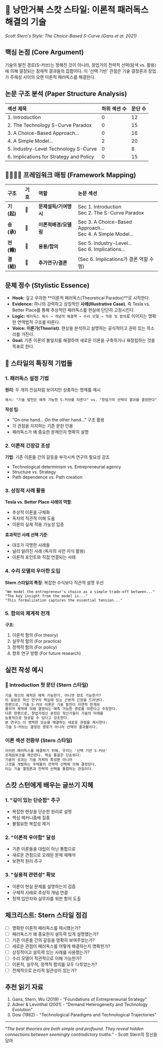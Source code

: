 # 🐢 낭만거북 스캇 스타일: 이론적 패러독스 해결의 기술
*Scott Stern's Style: The Choice-Based S-Curve (Gans et al. 2021)*

## 핵심 논점 (Core Argument)
기술의 발전 경로(S-커브)는 정해진 것이 아니라, 창업가의 전략적 선택(탐색 vs. 활용)에 의해 결정되는 잠재적 결과들의 집합이다. 이 '선택 기반' 관점은 기술 결정론과 창업가 주체성 사이의 오랜 이론적 패러독스를 해결한다.

## 논문 구조 분석 (Paper Structure Analysis)
| 섹션 제목 | 하위 섹션 수 | 문단 수 |
| :--- | :--- | :--- |
| 1. Introduction | 0 | 12 |
| 2. The Technology S-Curve Paradox | 0 | 15 |
| 3. A Choice-Based Approach... | 0 | 16 |
| 4. A Simple Model... | 2 | 20 |
| 5. Industry-Level Technology S-Curve | 0 | 8 |
| 6. Implications for Strategy and Policy | 0 | 15 |

## 🐢🐅🐙👾 프레임워크 매핑 (Framework Mapping)
| 구조 | 기호 | 역할 | 논문 섹션 |
| :--- | :--- | :--- | :--- |
| **기(起)** | 🐢 | **문제설득/기여명시** | Sec 1. Introduction <br> Sec 2. The S-Curve Paradox |
| **승(承)** | 🐅 | **이론적배경/모델링** | Sec 3. A Choice-Based Approach... <br> Sec 4. A Simple Model... |
| **전(轉)** | 🐙 | **응용/함의** | Sec 5. Industry-Level... <br> Sec 6. Implications... |
| **결(結)** | 👾 | **추가연구/결론** | (Sec 6. Implications가 결론 역할 수행) |

## 문체 정수 (Stylistic Essence)
* **Hook:** 깊고 우아한 **이론적 패러독스(Theoretical Paradox)**로 시작한다.
* **Evidence:** 하나의 강력하고 상징적인 **사례(Illustrative Case)**, 즉 Tesla vs. Better Place를 통해 추상적인 패러독스를 현실에 단단히 고정시킨다.
* **Logic:** `패러독스 제시 → 개념적 해결책 → 수리 모델 → 적용 및 함의`로 이어지는 명확한 연역법적 구조를 따른다.
* **Voice:** **이론가(Theorist)**. 현상을 분석하고 설명하는 공식적이고 권위 있는 목소리를 가진다.
* **Goal:** 기존 이론의 불일치를 해결하여 새로운 이론을 구축하거나 재정립하는 것을 목표로 한다.

## 🐢 스타일의 특징적 기법들

### 1. 패러독스 설정 기법
**원리**: 두 개의 진실처럼 보이지만 상충하는 명제를 제시
```
예시: "기술 발전은 예측 가능한 S-커브를 따른다" vs. "창업가의 선택이 결과를 결정한다"
```

**작성 팁**:
- "On one hand... On the other hand..." 구조 활용
- 각 관점을 지지하는 기존 문헌 인용
- 패러독스가 왜 중요한 문제인지 명확히 설명

### 2. 이론적 긴장감 조성
**기법**: 기존 이론들 간의 갈등을 부각시켜 연구의 필요성 강조
- Technological determinism vs. Entrepreneurial agency
- Structure vs. Strategy
- Path dependence vs. Path creation

### 3. 상징적 사례 활용
**Tesla vs. Better Place 사례의 역할**:
- 추상적 이론을 구체화
- 독자의 직관적 이해 도움
- 이론의 실제 적용 가능성 입증

**효과적인 사례 선택 기준**:
- 대조가 극명한 사례들
- 널리 알려진 사례 (독자의 사전 지식 활용)
- 이론적 포인트와 직접 연결되는 사례

### 4. 수리 모델의 우아한 도입
**Stern 스타일의 특징**: 복잡한 수식보다 직관적 설명 우선
```
"We model the entrepreneur's choice as a simple trade-off between..."
"The key insight from the model is..."
"This formalization captures the essential tension..."
```

### 5. 함의의 체계적 전개
**구조**:
1. 이론적 함의 (For theory)
2. 실무적 함의 (For practice)
3. 정책적 함의 (For policy)
4. 향후 연구 방향 (For future research)

## 실전 작성 예시

### 🐢 Introduction 첫 문단 (Stern 스타일)
```markdown
기술 혁신의 궤적은 예측 가능한가, 아니면 창조 가능한가? 
이 질문은 혁신 연구의 핵심에 있는 근본적 긴장을 드러낸다. 
한편으로, 기술 S-커브 이론은 기술 발전이 자연적 한계와 
물리적 제약에 의해 결정되는 예측 가능한 경로를 따른다고 주장한다. 
다른 한편으로, 창업가정신 문헌은 혁신가들이 기술의 미래를 
능동적으로 형성할 수 있다고 강조한다. 
본 연구는 이 명백한 모순을 해결하는 새로운 관점을 제시한다: 
기술 S-커브는 결정된 경로가 아니라 선택의 결과물이다.
```

### 이론 섹션 전환부 (Stern 스타일)
```markdown
이러한 패러독스를 해결하기 위해, 우리는 '선택 기반 S-커브' 
프레임워크를 제안한다. 핵심 통찰은 단순하다: 
기술의 성과는 기술 자체의 특성뿐 아니라 
그것을 개발하는 주체들의 전략적 선택에 의해 결정된다. 
이는 기술 결정론과 전략적 선택을 통합하는 관점이다.
```

## 스캇 스턴에게 배우는 글쓰기 지혜

### 1. "깊이 있는 단순함" 추구
- 복잡한 현상을 단순한 원리로 설명
- 핵심 메커니즘에 집중
- 불필요한 복잡성 제거

### 2. "이론적 우아함" 달성
- 기존 이론들을 대립이 아닌 통합으로
- 새로운 관점으로 오래된 문제 재해석
- 보편적 원리 추구

### 3. "실용적 관련성" 확보
- 이론이 현실 문제를 설명하는지 검증
- 구체적 사례로 추상적 개념 연결
- 정책 입안자와 실무자를 위한 함의 도출

## 체크리스트: Stern 스타일 점검

- [ ] 명확한 이론적 패러독스를 제시했는가?
- [ ] 패러독스가 왜 중요한지 설득력 있게 설명했는가?
- [ ] 기존 이론들 간의 갈등을 명확히 보여주었는가?
- [ ] 새로운 관점이 패러독스를 어떻게 해결하는지 명확한가?
- [ ] 상징적이고 설득력 있는 사례를 사용했는가?
- [ ] 수리 모델이 직관적으로 이해 가능한가?
- [ ] 이론적, 실무적, 정책적 함의를 모두 다루었는가?
- [ ] 전체적으로 논리적 일관성이 있는가?

## 추천 읽기 자료
1. Gans, Stern, Wu (2019) - "Foundations of Entrepreneurial Strategy"
2. Adner & Levinthal (2001) - "Demand Heterogeneity and Technology Evolution"
3. Dosi (1982) - "Technological Paradigms and Technological Trajectories"

---

*"The best theories are both simple and profound. They reveal hidden connections between seemingly contradictory truths."* - Scott Stern의 정신을 담아